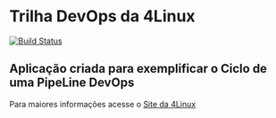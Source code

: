 # Trilha DevOps da 4Linux

<!-- Altere a Flag abaixo com sua URL do Travis -->
[![Build Status](https://travis-ci.org/alancarlosilva/DevOpsLab-HelloWorld.svg?branch=master)](https://travis-ci.org/alancarlosilva/DevOpsLab-HelloWorld)

## Aplicação criada para exemplificar o Ciclo de uma PipeLine DevOps


Para maiores informações acesse o [Site da 4Linux](https://www.4linux.com.br/cursos/devops)
